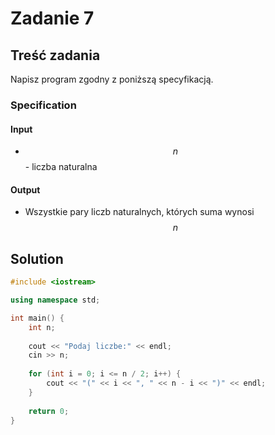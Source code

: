 # Zadanie 7

## Treść zadania

Napisz program zgodny z poniższą specyfikacją.

### Specification

#### Input

* $$n$$ - liczba naturalna

#### Output

* Wszystkie pary liczb naturalnych, których suma wynosi $$n$$

## Solution

```cpp
#include <iostream>

using namespace std;

int main() {
    int n;
    
    cout << "Podaj liczbe:" << endl;
    cin >> n;
    
    for (int i = 0; i <= n / 2; i++) {
        cout << "(" << i << ", " << n - i << ")" << endl;
    }
    
    return 0;
}
```
